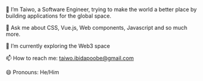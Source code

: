 
🔭 I’m Taiwo, a Software Engineer, trying to make the world a better place by building applications for the global space. 

💬 Ask me about CSS, Vue.js, Web components, Javascript and so much more.

🌱 I’m currently exploring the Web3 space

📫 How to reach me: taiwo.ibidapoobe@gmail.com

😄 Pronouns: He/Him


<!--
**taiwoobe/taiwoobe** is a ✨ _special_ ✨ repository because its `README.md` (this file) appears on your GitHub profile.

Here are some ideas to get you started:

- 🔭 I’m currently working on ...
- 🌱 I’m currently learning ...
- 👯 I’m looking to collaborate on ...
- 🤔 I’m looking for help with ...
- 💬 Ask me about ...
- 📫 How to reach me: ...
- 😄 Pronouns: ...
- ⚡ Fun fact: ...
-->
